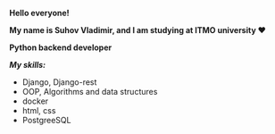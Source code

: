 **Hello everyone!**

**My name is Suhov Vladimir, and I am studying at ITMO university ♥️**

**Python backend developer**

**_My skills:_**

- Django, Django-rest
- OOP, Algorithms and data structures
- docker
- html, css
- PostgreeSQL



